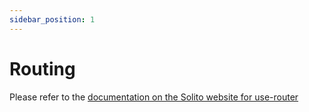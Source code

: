 ```yaml
---
sidebar_position: 1
---
```


# Routing

Please refer to the [documentation on the Solito website for use-router](https://solito.dev/usage/use-router)

